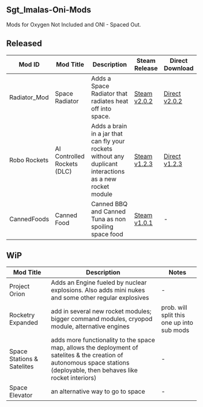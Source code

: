 ## Sgt_Imalas-Oni-Mods
Mods for Oxygen Not Included and ONI - Spaced Out.

## Released
| Mod ID | Mod Title | Description | Steam Release | Direct Download |
|-|-|-|-|-|
| Radiator_Mod | Space Radiator | Adds a Space Radiator that radiates heat off into space. | [Steam v2.0.2](https://steamcommunity.com/sharedfiles/filedetails/?id=2795878144) | [Direct v2.0.2](https://github.com/Knastoron/Knastoron-Oni-Mods/releases/tag/Space_Radiator)
| Robo Rockets | AI Controlled Rockets (DLC) | Adds a brain in a jar that can fly your rockets without any duplicant interactions as a new rocket module| [Steam v1.2.3](https://steamcommunity.com/sharedfiles/filedetails/?id=2765256496) |[Direct v1.2.3](https://github.com/Sgt-Imalas/Sgt_Imalas-Oni-Mods/releases/tag/v1.2.3)
|CannedFoods|Canned Food|Canned BBQ and Canned Tuna as non spoiling space food|[Steam v1.0.1](https://steamcommunity.com/sharedfiles/filedetails/?id=2818855295)|-|
## WiP
| Mod Title | Description | Notes |
|-|-|-|
|Project Orion|Adds an Engine fueled by nuclear explosions. Also adds mini nukes and some other regular explosives|-|
|Rocketry Expanded|add in several new rocket modules; bigger command modules, cryopod module, alternative engines|prob. will split this one up into sub mods|
|Space Stations & Satelites|adds more functionality to the space map, allows the deployment of satelites & the creation of autonomous space stations (deployable, then behaves like rocket interiors)|-|
|Space Elevator|an alternative way to go to space|-|
